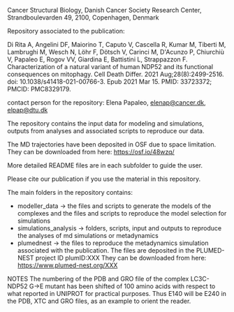 Cancer Structural Biology, Danish Cancer Society Research Center, Strandboulevarden 49, 2100, Copenhagen, Denmark

Repository associated to the publication:

Di Rita A, Angelini DF, Maiorino T, Caputo V, Cascella R, Kumar M, Tiberti M,
Lambrughi M, Wesch N, Löhr F, Dötsch V, Carinci M, D'Acunzo P, Chiurchiù V,
Papaleo E, Rogov VV, Giardina E, Battistini L, Strappazzon F. Characterization
of a natural variant of human NDP52 and its functional consequences on
mitophagy. Cell Death Differ. 2021 Aug;28(8):2499-2516. doi:
10.1038/s41418-021-00766-3. Epub 2021 Mar 15. PMID: 33723372; PMCID: PMC8329179.

contact person for the repository: Elena Papaleo, elenap@cancer.dk, elpap@dtu.dk


The repository contains the input data for modeling and simulations, outputs from analyses and associated scripts to reproduce our data. 

The MD trajectories have been deposited in OSF due to space limitation. They can be downloaded from here: https://osf.io/48wzq/

More detailed README files are in each subfolder to guide the user.

Please cite our publication if you use the material in this repository.

The main folders in the repository contains:

- modeller_data -> the files and scripts to generate the models of the complexes and the files and scripts to reproduce the model selection for simulations 
- simulations_analysis -> folders, scripts, input and outputs to reproduce the analyses of md simulations or metadynamics
- plumednest -> the files to reproduce the metadynamics simulation associated with the publication. The files are deposited in the PLUMED-NEST project ID plumID:XXX They can be downloaded from here: https://www.plumed-nest.org/XXX


NOTES
The numbering of the PDB and GRO file of the complex LC3C-NDP52 G->E mutant has been shifted of 100 amino acids with respect
to what reported in UNIPROT for practical purposes. Thus E140 will be E240 in the PDB, XTC and GRO files, as an example to orient the reader.
 

